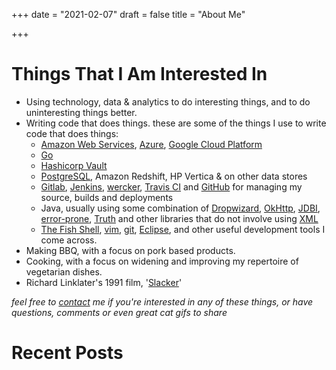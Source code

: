 +++
date = "2021-02-07"
draft = false
title = "About Me"

+++

# Things That I Am Interested In

* Using technology, data & analytics to do interesting things, and to do uninteresting things better.
* Writing code that does things. these are some of the things I use to write code that does things:
    * [Amazon Web Services](http://aws.amazon.com/), [Azure](https://azure.microsoft.com/en-us/), [Google Cloud Platform](https://cloud.google.com/)
    * [Go](http://golang.org/)
    * [Hashicorp Vault](https://www.vaultproject.io/)
    * [PostgreSQL](http://www.postgresql.org/), Amazon Redshift, HP Vertica & on other data stores
    * [Gitlab](https://about.gitlab.com/), [Jenkins](https://jenkins.io/), [wercker](https://app.wercker.com/#ianferguson), [Travis CI](https://travis-ci.org/profile/ianferguson) and [GitHub](https://github.com/ianferguson) for managing my source, builds and deployments
    * Java, usually using some combination of [Dropwizard](http://www.dropwizard.io/), [OkHttp](http://square.github.io/okhttp/), [JDBI](http://jdbi.org/), [error-prone](errorprone.info/index.html), [Truth](https://google.github.io/truth/) and other libraries that do not involve using [XML](http://blog.joda.org/2007/03/configuration-in-java-it-sure-beats-xml_4078.html)
    * [The Fish Shell](http://fishshell.com/), [vim](www.vim.org), [git](http://git-scm.com/), [Eclipse](http://www.eclipse.org/), and other useful development tools I come across.
* Making BBQ, with a focus on pork based products.
* Cooking, with a focus on widening and improving my repertoire of vegetarian dishes.
* Richard Linklater's 1991 film, '[Slacker](http://www.imdb.com/title/tt0102943/)'

_feel free to [contact](/contact) me if you're interested in any of these things, or have questions, comments or even great cat gifs to share_

# Recent Posts

